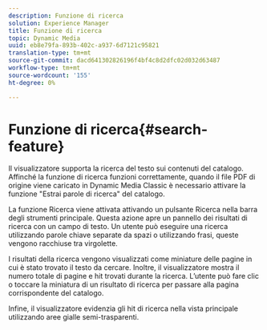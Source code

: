 ```yaml
---
description: Funzione di ricerca
solution: Experience Manager
title: Funzione di ricerca
topic: Dynamic Media
uuid: eb8e79fa-893b-402c-a937-6d7121c95821
translation-type: tm+mt
source-git-commit: dacd641302826196f4bf4c8d2dfc02d032d63487
workflow-type: tm+mt
source-wordcount: '155'
ht-degree: 0%

---
```



# Funzione di ricerca{#search-feature}

Il visualizzatore supporta la ricerca del testo sui contenuti del catalogo. Affinché la funzione di ricerca funzioni correttamente, quando il file PDF di origine viene caricato in Dynamic Media Classic è necessario attivare la funzione &quot;Estrai parole di ricerca&quot; del catalogo.

La funzione Ricerca viene attivata attivando un pulsante Ricerca nella barra degli strumenti principale. Questa azione apre un pannello dei risultati di ricerca con un campo di testo. Un utente può eseguire una ricerca utilizzando parole chiave separate da spazi o utilizzando frasi, queste vengono racchiuse tra virgolette.

I risultati della ricerca vengono visualizzati come miniature delle pagine in cui è stato trovato il testo da cercare. Inoltre, il visualizzatore mostra il numero totale di pagine e hit trovati durante la ricerca. L’utente può fare clic o toccare la miniatura di un risultato di ricerca per passare alla pagina corrispondente del catalogo.

Infine, il visualizzatore evidenzia gli hit di ricerca nella vista principale utilizzando aree gialle semi-trasparenti.
